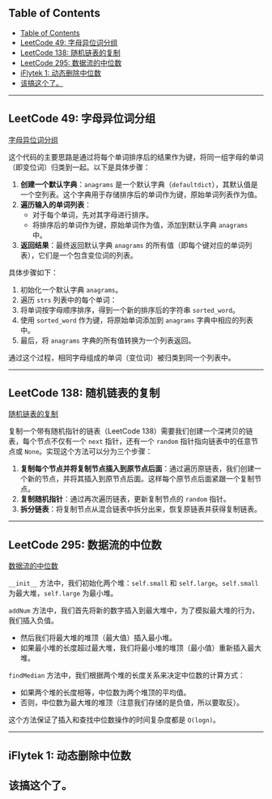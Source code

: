 ## Table of Contents
- [Table of Contents](#table-of-contents)
- [LeetCode 49: 字母异位词分组](#leetcode-49-字母异位词分组)
- [LeetCode 138: 随机链表的复制](#leetcode-138-随机链表的复制)
- [LeetCode 295: 数据流的中位数](#leetcode-295-数据流的中位数)
- [iFlytek 1: 动态删除中位数](#iflytek-1-动态删除中位数)
- [该搞这个了。](#该搞这个了)

---

## LeetCode 49: 字母异位词分组
[字母异位词分组](https://leetcode.cn/problems/group-anagrams/description/)

这个代码的主要思路是通过将每个单词排序后的结果作为键，将同一组字母的单词（即变位词）归类到一起。以下是具体步骤：

1. **创建一个默认字典**：`anagrams` 是一个默认字典（`defaultdict`），其默认值是一个空列表。这个字典用于存储排序后的单词作为键，原始单词列表作为值。
2. **遍历输入的单词列表**：
   - 对于每个单词，先对其字母进行排序。
   - 将排序后的单词作为键，原始单词作为值，添加到默认字典 `anagrams` 中。
3. **返回结果**：最终返回默认字典 `anagrams` 的所有值（即每个键对应的单词列表），它们是一个包含变位词的列表。

具体步骤如下：
1. 初始化一个默认字典 `anagrams`。
2. 遍历 `strs` 列表中的每个单词：
3. 将单词按字母顺序排序，得到一个新的排序后的字符串 `sorted_word`。
4. 使用 `sorted_word` 作为键，将原始单词添加到 `anagrams` 字典中相应的列表中。
5. 最后，将 `anagrams` 字典的所有值转换为一个列表返回。

通过这个过程，相同字母组成的单词（变位词）被归类到同一个列表中。

---

## LeetCode 138: 随机链表的复制
[随机链表的复制](https://leetcode.cn/problems/copy-list-with-random-pointer/description/)

复制一个带有随机指针的链表（LeetCode 138）需要我们创建一个深拷贝的链表，每个节点不仅有一个 `next` 指针，还有一个 `random` 指针指向链表中的任意节点或 `None`。实现这个方法可以分为三个步骤：

1. **复制每个节点并将复制节点插入到原节点后面**：通过遍历原链表，我们创建一个新的节点，并将其插入到原节点后面。这样每个原节点后面紧跟一个复制节点。
2. **复制随机指针**：通过再次遍历链表，更新复制节点的 `random` 指针。
3. **拆分链表**：将复制节点从混合链表中拆分出来，恢复原链表并获得复制链表。

---



## LeetCode 295: 数据流的中位数
[数据流的中位数](https://leetcode.cn/problems/find-median-from-data-stream/description/)

`__init__` 方法中，我们初始化两个堆：`self.small` 和 `self.large`。`self.small` 为最大堆，`self.large` 为最小堆。

`addNum` 方法中，我们首先将新的数字插入到最大堆中，为了模拟最大堆的行为，我们插入负值。
- 然后我们将最大堆的堆顶（最大值）插入最小堆。
- 如果最小堆的长度超过最大堆，我们将最小堆的堆顶（最小值）重新插入最大堆。

`findMedian` 方法中，我们根据两个堆的长度关系来决定中位数的计算方式：
- 如果两个堆的长度相等，中位数为两个堆顶的平均值。
- 否则，中位数为最大堆的堆顶（注意我们存储的是负值，所以要取反）。

这个方法保证了插入和查找中位数操作的时间复杂度都是 `O(logn)`。

---

## iFlytek 1: 动态删除中位数
该搞这个了。
---


